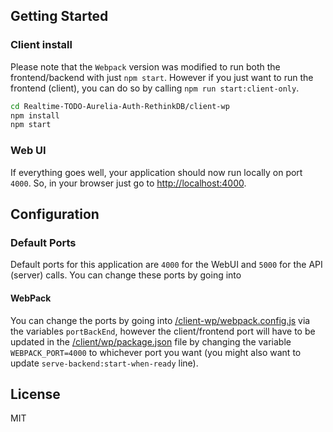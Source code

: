 ## Getting Started

### Client install
Please note that the `Webpack` version was modified to run both the frontend/backend with just `npm start`. However if you just want to run the frontend (client), you can do so by calling `npm run start:client-only`.
```bash
cd Realtime-TODO-Aurelia-Auth-RethinkDB/client-wp
npm install
npm start
```


### Web UI
If everything goes well, your application should now run locally on port `4000`. So, in your browser just go to [http://localhost:4000](http://localhost:4000).

## Configuration

### Default Ports
Default ports for this application are `4000` for the WebUI and `5000` for the API (server) calls.
You can change these ports by going into
#### WebPack
You can change the ports by going into [/client-wp/webpack.config.js](https://github.com/ghiscoding/Realtime-TODO-Aurelia-Auth-RethinkDB/blob/master/client-wp/webpack.config.babel.js) via the variables `portBackEnd`, however the client/frontend port will have to be updated in the [/client/wp/package.json](https://github.com/ghiscoding/Realtime-TODO-Aurelia-Auth-RethinkDB/blob/master/client-wp/package.json) file by changing the variable `WEBPACK_PORT=4000` to whichever port you want (you might also want to update `serve-backend:start-when-ready` line).

## License
MIT
